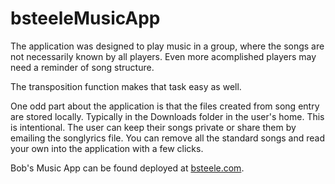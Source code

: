 # bsteeleMusicApp

The application was designed to play music in a group,
where the songs are not necessarily known by all players.
Even more acomplished players may need a reminder of song structure.

The transposition function makes that task easy as well.

One odd part about the application is that the files created from song
entry are stored locally.  Typically in the Downloads folder in the user's home.
This is intentional.  The user can keep their songs private or share them by
emailing the songlyrics file.  You can remove all the standard songs and read your own
into the application with a few clicks.

Bob's Music App can be found deployed at 
[bsteele.com](http://www.bsteele.com/bsteeleMusicApp/index.html).